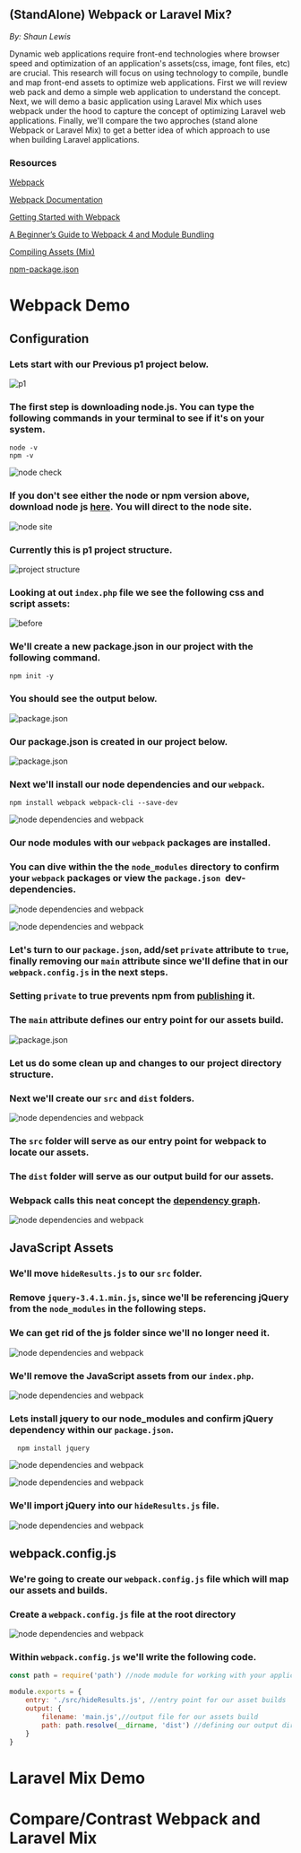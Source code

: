 ## (StandAlone) Webpack or Laravel Mix?

*By: Shaun Lewis*

Dynamic web applications require front-end technologies where browser speed and optimization of an application's 
assets(css, image, font files, etc) are crucial. This research will focus on using technology to compile, bundle and map
front-end assets to optimize web applications. First we will review web pack and demo a simple web application to understand the concept. Next, we will demo a basic application using Laravel Mix which uses webpack under the hood to capture the concept of optimizing Laravel web applications. Finally, we'll compare the two approches (stand alone Webpack or Laravel Mix) to get a better idea of which approach to use when building Laravel applications.

### Resources

[Webpack](https://webpack.js.org/)

[Webpack Documentation](https://webpack.js.org/concepts/)

[Getting Started with Webpack](https://webpack.js.org/guides/getting-started/)

[A Beginner’s Guide to Webpack 4 and Module Bundling](https://www.sitepoint.com/beginners-guide-webpack-module-bundling/)

[Compiling Assets (Mix)](https://laravel.com/docs/6.x/mix)

[npm-package.json](https://docs.npmjs.com/files/package.json)


# Webpack Demo

## Configuration

### Lets start with our Previous p1 project below.
![p1](https://github.com/budostylz/e15/blob/master/Independent-Study/images/webpack-standalone/js/image00PNG.PNG)

### The first step is downloading node.js. You can type the following commands in your terminal to see if it's on your system.

```ubuntu
node -v
npm -v

```

![node check](https://github.com/budostylz/e15/blob/master/Independent-Study/images/webpack-standalone/checknode.PNG)

### If you don't see either the node or npm version above, download node js [here](https://nodejs.org/en/). You will direct to the node site.
![node site](https://github.com/budostylz/e15/blob/master/Independent-Study/images/webpack-standalone/js/image0.PNG)

### Currently this is p1 project structure.
![project structure](https://github.com/budostylz/e15/blob/master/Independent-Study/images/webpack-standalone/js/image1.1.PNG)

### Looking at out `index.php` file we see the following css and script assets:


![before](https://github.com/budostylz/e15/blob/master/Independent-Study/images/webpack-standalone/before.PNG)

### We'll create a new package.json in our project with the following command.

```ubuntu
npm init -y

```

### You should see the output below.
![package.json](https://github.com/budostylz/e15/blob/master/Independent-Study/images/webpack-standalone/js/image3.PNG)

### Our package.json is created in our project below.
![package.json](https://github.com/budostylz/e15/blob/master/Independent-Study/images/webpack-standalone/js/image4.PNG)

### Next we'll install our node dependencies and our `webpack`.
```ubuntu
npm install webpack webpack-cli --save-dev

```
![node dependencies and webpack](https://github.com/budostylz/e15/blob/master/Independent-Study/images/webpack-standalone/js/image5.PNG)

### Our node modules with our `webpack` packages are installed. 
### You can dive within the the `node_modules` directory to confirm your `webpack` packages or view the `package.json `dev-dependencies.

![node dependencies and webpack](https://github.com/budostylz/e15/blob/master/Independent-Study/images/webpack-standalone/js/image6.PNG)

![node dependencies and webpack](https://github.com/budostylz/e15/blob/master/Independent-Study/images/webpack-standalone/js/image7.PNG)

### Let's turn to our `package.json`, add/set `private` attribute to `true`, finally removing our `main` attribute since we'll define that in our `webpack.config.js` in the next steps.
### Setting `private` to true prevents npm from [publishing](https://stackoverflow.com/questions/7314849/what-is-purpose-of-the-property-private-in-package-json) it.
### The `main` attribute defines our entry point for our assets build.
![package.json](https://github.com/budostylz/e15/blob/master/Independent-Study/images/webpack-standalone/js/image11.PNG)


### Let us do some clean up and changes to our project directory structure.
### Next we'll create our `src` and `dist` folders.
![node dependencies and webpack](https://github.com/budostylz/e15/blob/master/Independent-Study/images/webpack-standalone/js/image8.PNG)

### The `src` folder will serve as our entry point for webpack to locate our assets. 
### The `dist` folder will serve as our output build for our assets. 
### Webpack calls this neat concept the [dependency graph](https://webpack.js.org/).
![node dependencies and webpack](https://github.com/budostylz/e15/blob/master/Independent-Study/images/webpack-standalone/dependency-graph1.PNG)

## JavaScript Assets

### We'll move `hideResults.js` to our `src` folder. 
### Remove `jquery-3.4.1.min.js`, since we'll be referencing jQuery from the `node_modules` in the following steps.
### We can get rid of the js folder since we'll no longer need it.
![node dependencies and webpack](https://github.com/budostylz/e15/blob/master/Independent-Study/images/webpack-standalone/js/image9.PNG)

### We'll remove the JavaScript assets from our `index.php`.
![node dependencies and webpack](https://github.com/budostylz/e15/blob/master/Independent-Study/images/webpack-standalone/js/image10.PNG)

### Lets install jquery to our node_modules and confirm jQuery dependency within our `package.json`.

```ubuntu
  npm install jquery

```
![node dependencies and webpack](https://github.com/budostylz/e15/blob/master/Independent-Study/images/webpack-standalone/js/image12.PNG)

![node dependencies and webpack](https://github.com/budostylz/e15/blob/master/Independent-Study/images/webpack-standalone/js/image13.PNG)

### We'll import jQuery into our `hideResults.js` file.
![node dependencies and webpack](https://github.com/budostylz/e15/blob/master/Independent-Study/images/webpack-standalone/js/image14.PNG)


## webpack.config.js

### We're going to create our `webpack.config.js` file which will map our assets and builds.
### Create a `webpack.config.js` file at the root directory
![node dependencies and webpack](https://github.com/budostylz/e15/blob/master/Independent-Study/images/webpack-standalone/js/image14.1.PNG)

### Within `webpack.config.js` we'll write the following code.

```javascript
const path = require('path') //node module for working with your application's file paths

module.exports = {
    entry: './src/hideResults.js', //entry point for our asset builds
    output: {
        filename: 'main.js',//output file for our assets build
        path: path.resolve(__dirname, 'dist') //defining our output directory for our output file build
    }
}


```







# Laravel Mix Demo

# Compare/Contrast Webpack and Laravel Mix









